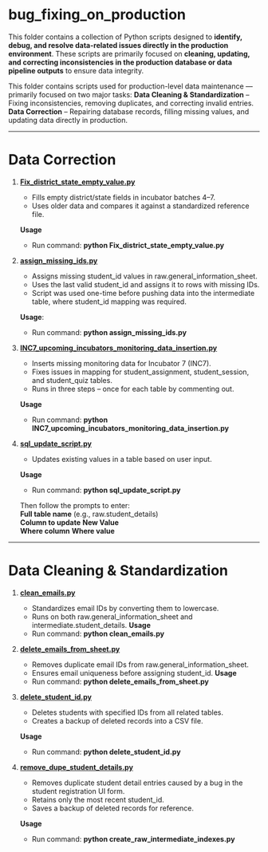 # bug_fixing_on_production

This folder contains a collection of Python scripts designed to **identify, debug, and resolve data-related issues directly in the production environment**. These scripts are primarily focused on **cleaning, updating, and correcting inconsistencies in the production database or data pipeline outputs** to ensure data integrity.

This folder contains scripts used for production-level data maintenance — primarily focused on two major tasks:
**Data Cleaning & Standardization** – Fixing inconsistencies, removing duplicates, and correcting invalid entries.
**Data Correction** – Repairing database records, filling missing values, and updating data directly in production.

---

# Data Correction

1. **[Fix_district_state_empty_value.py](https://github.com/VigyanShaala-Tech/deployment_scripts/blob/main/bug_fixing_on_production/Fix_district_state_empty_value.py)**

    * Fills empty district/state fields in incubator batches 4–7.
    * Uses older data and compares it against a standardized reference file. 

    **Usage**
    * Run command: **python Fix_district_state_empty_value.py**

2. **[assign_missing_ids.py](https://github.com/VigyanShaala-Tech/deployment_scripts/blob/main/bug_fixing_on_production/assign_missing_ids.py)**

    * Assigns missing student_id values in raw.general_information_sheet.
    * Uses the last valid student_id and assigns it to rows with missing IDs.
    * Script was used one-time before pushing data into the intermediate table, where student_id mapping was required.
    
    **Usage**:
    * Run command: **python assign_missing_ids.py**

3. **[INC7\_upcoming\_incubators\_monitoring\_data\_insertion.py](https://github.com/VigyanShaala-Tech/deployment_scripts/blob/main/bug_fixing_on_production/INC7_upcoming_incubators_monitoring_data_insertion.py)**

    * Inserts missing monitoring data for Incubator 7 (INC7).
    * Fixes issues in mapping for student_assignment, student_session, and student_quiz tables.
    * Runs in three steps – once for each table by commenting out.

    **Usage**
    * Run command: **python INC7_upcoming_incubators_monitoring_data_insertion.py**

4. **[sql_update_script.py](https://github.com/VigyanShaala-Tech/deployment_scripts/blob/main/bug_fixing_on_production/bug_fixing_on_production/sql_update_script.py)**

    * Updates existing values in a table based on user input.

    **Usage**
    * Run command: **python sql_update_script.py**

    Then follow the prompts to enter:  
    **Full table name** (e.g., raw.student_details)  
    **Column to update**
    **New Value**  
    **Where column** 
    **Where value** 

---

# Data Cleaning & Standardization

1. **[clean_emails.py](https://github.com/VigyanShaala-Tech/deployment_scripts/blob/main/bug_fixing_on_production/clean_emails.py)**

    * Standardizes email IDs by converting them to lowercase.
    * Runs on both raw.general_information_sheet and intermediate.student_details.
    **Usage**
    * Run command: **python clean_emails.py**

2. **[delete_emails_from_sheet.py](https://github.com/VigyanShaala-Tech/deployment_scripts/blob/main/bug_fixing_on_production/delete_emails_from_sheet.py)**

    * Removes duplicate email IDs from raw.general_information_sheet.
    * Ensures email uniqueness before assigning student_id.
    **Usage**
    * Run command: **python delete_emails_from_sheet.py**

3. **[delete_student_id.py](https://github.com/VigyanShaala-Tech/deployment_scripts/blob/main/bug_fixing_on_production/delete_student_id.py)**

    * Deletes students with specified IDs from all related tables.
    * Creates a backup of deleted records into a CSV file.

    **Usage**
    * Run command: **python delete_student_id.py**

4. **[remove\_dupe\_student\_details.py](https://github.com/VigyanShaala-Tech/deployment_scripts/blob/main/bug_fixing_on_production/remove_dupe_student_details.py)**

    * Removes duplicate student detail entries caused by a bug in the student registration UI form.
    * Retains only the most recent student_id.
    * Saves a backup of deleted records for reference.

    **Usage**
    * Run command: **python create_raw_intermediate_indexes.py**

